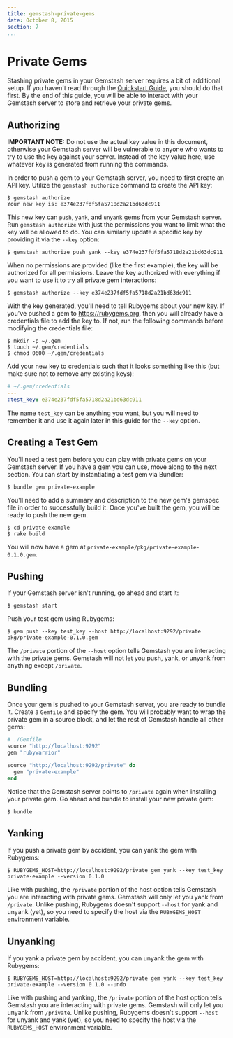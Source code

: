 ```yaml
---
title: gemstash-private-gems
date: October 8, 2015
section: 7
...
```


# Private Gems

Stashing private gems in your Gemstash server requires a bit of additional
setup. If you haven't read through the [Quickstart
Guide][README_QUICKSTART], you should do that first. By the end of
this guide, you will be able to interact with your Gemstash server to store and
retrieve your private gems.

## Authorizing

**IMPORTANT NOTE:** Do not use the actual key value in this document, otherwise
your Gemstash server will be vulnerable to anyone who wants to try to use the
key against your server. Instead of the key value here, use whatever key is
generated from running the commands.

In order to push a gem to your Gemstash server, you need to first create an API
key. Utilize the `gemstash authorize` command to create the API key:
```
$ gemstash authorize
Your new key is: e374e237fdf5fa5718d2a21bd63dc911
```

This new key can `push`, `yank`, and `unyank` gems from your Gemstash server.
Run `gemstash authorize` with just the permissions you want to limit what the
key will be allowed to do. You can similarly update a specific key by providing
it via the `--key` option:
```
$ gemstash authorize push yank --key e374e237fdf5fa5718d2a21bd63dc911
```

When no permissions are provided (like the first example), the key will be
authorized for all permissions. Leave the key authorized with everything if you
want to use it to try all private gem interactions:
```
$ gemstash authorize --key e374e237fdf5fa5718d2a21bd63dc911
```

With the key generated, you'll need to tell Rubygems about your new key. If
you've pushed a gem to https://rubygems.org, then you will already have a
credentials file to add the key to. If not, run the following commands before
modifying the credentials file:
```
$ mkdir -p ~/.gem
$ touch ~/.gem/credentials
$ chmod 0600 ~/.gem/credentials
```

Add your new key to credentials such that it looks something like this (but make
sure not to remove any existing keys):
```yaml
# ~/.gem/credentials
---
:test_key: e374e237fdf5fa5718d2a21bd63dc911
```

The name `test_key` can be anything you want, but you will need to remember it
and use it again later in this guide for the `--key` option.

## Creating a Test Gem

You'll need a test gem before you can play with private gems on your Gemstash
server. If you have a gem you can use, move along to the next section. You can
start by instantiating a test gem via Bundler:
```
$ bundle gem private-example
```

You'll need to add a summary and description to the new gem's gemspec file in
order to successfully build it. Once you've built the gem, you will be ready to
push the new gem.
```
$ cd private-example
$ rake build
```

You will now have a gem at `private-example/pkg/private-example-0.1.0.gem`.

## Pushing

If your Gemstash server isn't running, go ahead and start it:
```
$ gemstash start
```

Push your test gem using Rubygems:
```
$ gem push --key test_key --host http://localhost:9292/private pkg/private-example-0.1.0.gem
```

The `/private` portion of the `--host` option tells Gemstash you are interacting
with the private gems. Gemstash will not let you push, yank, or unyank from
anything except `/private`.

## Bundling

Once your gem is pushed to your Gemstash server, you are ready to bundle it.
Create a `Gemfile` and specify the gem. You will probably want to wrap the
private gem in a source block, and let the rest of Gemstash handle all other
gems:
```ruby
# ./Gemfile
source "http://localhost:9292"
gem "rubywarrior"

source "http://localhost:9292/private" do
  gem "private-example"
end
```

Notice that the Gemstash server points to `/private` again when installing your
private gem. Go ahead and bundle to install your new private gem:
```
$ bundle
```

## Yanking

If you push a private gem by accident, you can yank the gem with Rubygems:
```
$ RUBYGEMS_HOST=http://localhost:9292/private gem yank --key test_key private-example --version 0.1.0
```

Like with pushing, the `/private` portion of the host option tells Gemstash you
are interacting with private gems. Gemstash will only let you yank from
`/private`. Unlike pushing, Rubygems doesn't support `--host` for yank and
unyank (yet), so you need to specify the host via the `RUBYGEMS_HOST`
environment variable.

## Unyanking

If you yank a private gem by accident, you can unyank the gem with Rubygems:
```
$ RUBYGEMS_HOST=http://localhost:9292/private gem yank --key test_key private-example --version 0.1.0 --undo
```

Like with pushing and yanking, the `/private` portion of the host option tells
Gemstash you are interacting with private gems. Gemstash will only let you
unyank from `/private`. Unlike pushing, Rubygems doesn't support `--host` for
unyank and yank (yet), so you need to specify the host via the `RUBYGEMS_HOST`
environment variable.

[README_QUICKSTART]: ./gemstash-readme.7.md#quickstart-guide
